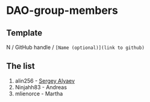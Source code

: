 # DAO-group-members
## Template
N / GitHub handle / `[Name (optional)](link to github)`
## The list
1. alin256 - [Sergey Alyaev](https://github.com/alin256)
2. Ninjahh83 - Andreas
3. mlienorce - Martha
